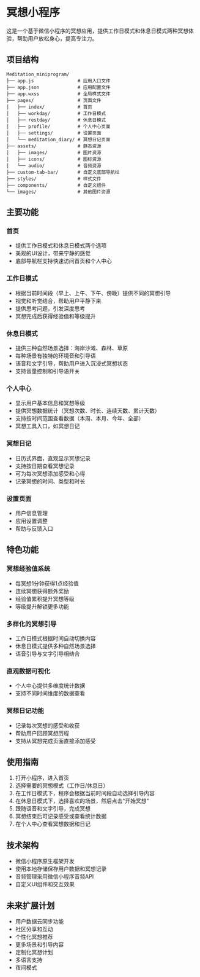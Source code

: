 # 冥想小程序

这是一个基于微信小程序的冥想应用，提供工作日模式和休息日模式两种冥想体验，帮助用户放松身心，提高专注力。

## 项目结构

```
Meditation_miniprogram/
├── app.js                # 应用入口文件
├── app.json              # 应用配置文件
├── app.wxss              # 全局样式文件
├── pages/                # 页面文件
│   ├── index/            # 首页
│   ├── workday/          # 工作日模式
│   ├── restday/          # 休息日模式
│   ├── profile/          # 个人中心页面
│   ├── settings/         # 设置页面
│   └── meditation_diary/ # 冥想日记页面
├── assets/               # 静态资源
│   ├── images/           # 图片资源
│   ├── icons/            # 图标资源
│   └── audio/            # 音频资源
├── custom-tab-bar/       # 自定义底部导航栏
├── styles/               # 样式文件
├── components/           # 自定义组件
└── images/               # 其他图片资源
```

## 主要功能

### 首页
- 提供工作日模式和休息日模式两个选项
- 美观的UI设计，带来宁静的感觉
- 底部导航栏支持快速访问首页和个人中心

### 工作日模式
- 根据当前时间段（早上、上午、下午、傍晚）提供不同的冥想引导
- 视觉和听觉结合，帮助用户平静下来
- 提供思考问题，引发深度思考
- 冥想完成后获得经验值和等级提升

### 休息日模式
- 提供三种自然场景选择：海岸沙滩、森林、草原
- 每种场景有独特的环境音和引导语
- 语音和文字引导，帮助用户进入沉浸式冥想状态
- 支持音量控制和引导语开关

### 个人中心
- 显示用户基本信息和冥想等级
- 提供冥想数据统计（冥想次数、时长、连续天数、累计天数）
- 支持按时间范围查看数据（本周、本月、今年、全部）
- 冥想工具入口，如冥想日记

### 冥想日记
- 日历式界面，直观显示冥想记录
- 支持按日期查看冥想记录
- 可为每次冥想添加感受和心得
- 记录冥想的时间、类型和时长

### 设置页面
- 用户信息管理
- 应用设置调整
- 帮助与反馈入口

## 特色功能

### 冥想经验值系统
- 每冥想1分钟获得1点经验值
- 连续冥想获得额外奖励
- 经验值累积提升冥想等级
- 等级提升解锁更多功能

### 多样化的冥想引导
- 工作日模式根据时间自动切换内容
- 休息日模式提供多种自然场景选择
- 语音引导与文字引导相结合

### 直观数据可视化
- 个人中心提供多维度统计数据
- 支持不同时间维度的数据查看

### 冥想日记功能
- 记录每次冥想的感受和收获
- 帮助用户回顾冥想历程
- 支持从冥想完成页面直接添加感受

## 使用指南

1. 打开小程序，进入首页
2. 选择需要的冥想模式（工作日/休息日）
3. 在工作日模式下，程序会根据当前时间段自动选择引导内容
4. 在休息日模式下，选择喜欢的场景，然后点击"开始冥想"
5. 跟随语音和文字引导，完成冥想
6. 冥想结束后可记录感受或查看统计数据
7. 在个人中心查看冥想数据和日记

## 技术架构
- 微信小程序原生框架开发
- 使用本地存储保存用户数据和冥想记录
- 音频管理采用微信小程序音频API
- 自定义UI组件和交互效果

## 未来扩展计划
- 用户数据云同步功能
- 社区分享和互动
- 个性化冥想推荐
- 更多场景和引导内容
- 定制化冥想计划
- 多语言支持
- 夜间模式 